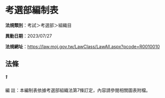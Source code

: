 # 考選部編制表

**法規類別**：考試＞考選部＞組織目

**異動日期**：2023/07/27  

**法規網址**：https://law.moj.gov.tw/LawClass/LawAll.aspx?pcode=R0010010





## 法條
##### 1
編      註：本編制表依據考選部組織法第7條訂定，內容請參閱相關圖表附檔。


